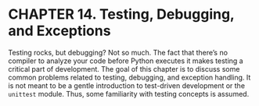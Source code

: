 # CHAPTER 14. Testing, Debugging, and Exceptions

Testing rocks, but debugging? Not so much. The fact that there’s no compiler to analyze
your code before Python executes it makes testing a critical part of development. The
goal of this chapter is to discuss some common problems related to testing, debugging,
and exception handling. It is not meant to be a gentle introduction to test-driven development 
or the `unittest` module. Thus, some familiarity with testing concepts is
assumed.
